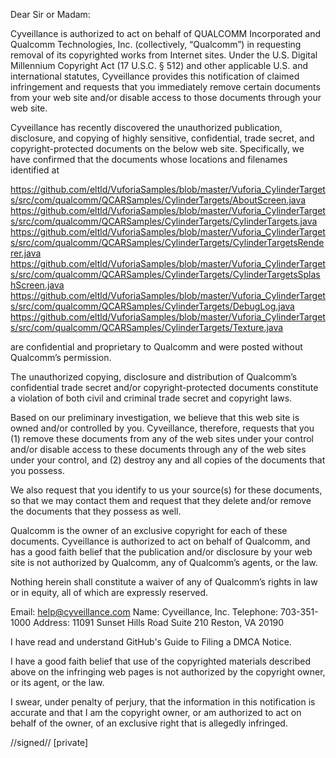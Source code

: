 Dear Sir or Madam:

Cyveillance is authorized to act on behalf of QUALCOMM Incorporated and Qualcomm Technologies, Inc. (collectively, “Qualcomm”) in requesting removal of its copyrighted works from Internet sites. Under the U.S. Digital Millennium Copyright Act (17 U.S.C. § 512) and other applicable U.S. and international statutes, Cyveillance provides this notification of claimed infringement and requests that you immediately remove certain documents from your web site and/or disable access to those documents through your web site.

Cyveillance has recently discovered the unauthorized publication, disclosure, and copying of highly sensitive, confidential, trade secret, and copyright-protected documents on the below web site. Specifically, we have confirmed that the documents whose locations and filenames identified at

https://github.com/eltld/VuforiaSamples/blob/master/Vuforia_CylinderTargets/src/com/qualcomm/QCARSamples/CylinderTargets/AboutScreen.java
https://github.com/eltld/VuforiaSamples/blob/master/Vuforia_CylinderTargets/src/com/qualcomm/QCARSamples/CylinderTargets/CylinderTargets.java
https://github.com/eltld/VuforiaSamples/blob/master/Vuforia_CylinderTargets/src/com/qualcomm/QCARSamples/CylinderTargets/CylinderTargetsRenderer.java
https://github.com/eltld/VuforiaSamples/blob/master/Vuforia_CylinderTargets/src/com/qualcomm/QCARSamples/CylinderTargets/CylinderTargetsSplashScreen.java
https://github.com/eltld/VuforiaSamples/blob/master/Vuforia_CylinderTargets/src/com/qualcomm/QCARSamples/CylinderTargets/DebugLog.java
https://github.com/eltld/VuforiaSamples/blob/master/Vuforia_CylinderTargets/src/com/qualcomm/QCARSamples/CylinderTargets/Texture.java

are confidential and proprietary to Qualcomm and were posted without Qualcomm’s permission.

The unauthorized copying, disclosure and distribution of Qualcomm’s confidential trade secret and/or copyright-protected documents constitute a violation of both civil and criminal trade secret and copyright laws.

Based on our preliminary investigation, we believe that this web site is owned and/or controlled by you. Cyveillance, therefore, requests that you (1) remove these documents from any of the web sites under your control and/or disable access to these documents through any of the web sites under your control, and (2) destroy any and all copies of the documents that you possess.

We also request that you identify to us your source(s) for these documents, so that we may contact them and request that they delete and/or remove the documents that they possess as well.

Qualcomm is the owner of an exclusive copyright for each of these documents. Cyveillance is authorized to act on behalf of Qualcomm, and has a good faith belief that the publication and/or disclosure by your web site is not authorized by Qualcomm, any of Qualcomm’s agents, or the law.

Nothing herein shall constitute a waiver of any of Qualcomm’s rights in law or in equity, all of which are expressly reserved.

Email: help@cyveillance.com
Name: Cyveillance, Inc.
Telephone: 703-351-1000
Address: 11091 Sunset Hills Road Suite 210
Reston, VA 20190

I have read and understand GitHub's Guide to Filing a DMCA Notice.

I have a good faith belief that use of the copyrighted materials described above on the infringing web pages is not authorized by the copyright owner, or its agent, or the law.

I swear, under penalty of perjury, that the information in this notification is accurate and that I am the copyright owner, or am authorized to act on behalf of the owner, of an exclusive right that is allegedly infringed.

//signed//
[private]
